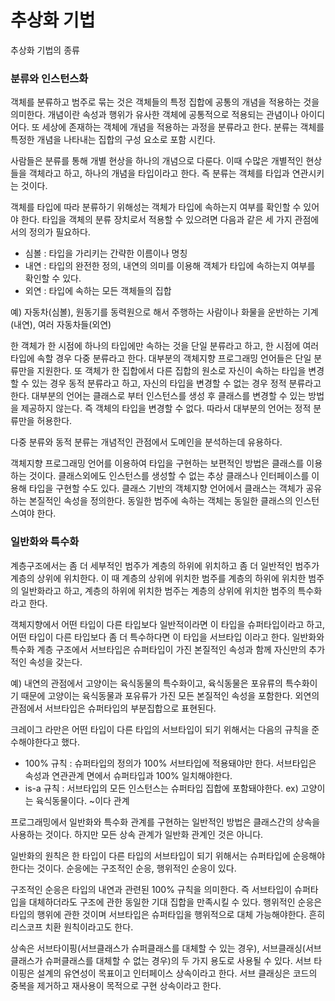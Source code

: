 # 추상화 기법
추상화 기법의 종류

### __분류와 인스턴스화__
객체를 분류하고 범주로 묶는 것은 객체들의 특정 집합에 공통의 개념을 적용하는 것을 의미한다. 개념이란 속성과 행위가 유사한 객체에 공통적으로 적용되는 관념이나 아이디어다. 또 세상에 존재하는 객체에 개념을 적용하는 과정을 분류라고 한다. 분류는 객체를 특정한 개념을 나타내는 집합의 구성 요소로 포함 시킨다.

사람들은 분류를 통해 개별 현상을 하나의 개념으로 다룬다. 이때 수많은 개별적인 현상들을 객체라고 하고, 하나의 개념을 타입이라고 한다. 즉 분류는 객체를 타입과 연관시키는 것이다. 

객체를 타입에 따라 분류하기 위해성는 객체가 타입에 속하는지 여부를 확인할 수 있어야 한다. 타입을 객체의 분류 장치로서 적용할 수 있으려면 다음과 같은 세 가지 관점에서의 정의가 필요하다.

* 심볼 : 타입을 가리키는 간략한 이름이나 명칭
* 내연 : 타입의 완전한 정의, 내연의 의미를 이용해 객체가 타입에 속하는지 여부를 확인할 수 있다.
* 외연 : 타입에 속하는 모든 객체들의 집합

예) 자동차(심볼), 원동기를 동력원으로 해서 주행하는 사람이나 화물을 운반하는 기계(내연), 여러 자동차들(외연)

한 객체가 한 시점에 하나의 타입에만 속하는 것을 단일 분류라고 하고, 한 시점에 여러 타입에 속할 경우 다중 분류라고 한다. 대부분의 객체지향 프로그래밍 언어들은 단일 분류만을 지원한다. 또 객체가 한 집합에서 다른 집합의 원소로 자신이 속하는 타입을 변경할 수 있는 경우 동적 분류라고 하고, 자신의 타입을 변경할 수 없는 경우 정적 분류라고 한다. 대부분의 언어는 클래스로 부터 인스턴스를 생성 후 클래스를 변경할 수 있는 방법을 제공하지 않는다. 즉 객체의 타입을 변경할 수 없다. 따라서 대부분의 언어는 정적 분류만을 허용한다.

다중 분류와 동적 분류는 개념적인 관점에서 도메인을 분석하는데 유용하다.

객체지향 프로그래밍 언어를 이용하여 타입을 구현하는 보편적인 방법은 클래스를 이용하는 것이다. 클래스외에도 인스턴스를 생성할 수 없는 추상 클래스나 인터페이스를 이용해 타입을 구현할 수도 있다. 클래스 기반의 객체지향 언어에서 클래스는 객체가 공유하는 본질적인 속성을 정의한다. 동일한 범주에 속하는 객체는 동일한 클래스의 인스턴스여야 한다.

### __일반화와 특수화__
계층구조에서는 좀 더 세부적인 범주가 계층의 하위에 위치하고 좀 더 일반적인 범주가 계층의 상위에 위치한다. 이 때 계층의 상위에 위치한 범주를 계층의 하위에 위치한 범주의 일반화라고 하고, 계층의 하위에 위치한 범주는 계층의 상위에 위치한 범주의 특수화라고 한다.

객체지향에서 어떤 타입이 다른 타입보다 일반적이라면 이 타입을 슈퍼타입이라고 하고, 어떤 타입이 다른 타입보다 좀 더 특수하다면 이 타입을 서브타입 이라고 한다. 일반화와 특수화 계층 구조에서 서브타입은 슈퍼타입이 가진 본질적인 속성과 함께 자신만의 추가적인 속성을 갖는다. 

예) 내연의 관점에서 고양이는 육식동물의 특수화이고, 육식동물은 포유류의 특수화이기 때문에 고양이는 육식동물과 포유류가 가진 모든 본질적인 속성을 포함한다. 외연의 관점에서 서브타입은 슈퍼타입의 부분집합으로 표현된다.

크레이그 라만은 어떤 타입이 다른 타입의 서브타입이 되기 위해서는 다음의 규칙을 준수해야한다고 했다.
* 100% 규칙 : 슈퍼타입의 정의가 100% 서브타입에 적용돼야만 한다. 서브타입은 속성과 연관관계 면에서 슈퍼타입과 100% 일치해야한다.
* is-a 규칙 : 서브타입의 모든 인스턴스는 슈퍼타입 집합에 포함돼야한다. ex) 고양이는 육식동물이다. ~이다 관계

프로그래밍에서 일반화와 특수화 관계를 구현하는 일반적인 방법은 클래스간의 상속을 사용하는 것이다. 하지만 모든 상속 관계가 일반화 관계인 것은 아니다.

일반화의 원칙은 한 타입이 다른 타입의 서브타입이 되기 위해서는 슈퍼타입에 순응해야한다는 것이다. 순응에는 구조적인 순응, 행위적인 순응이 있다.

구조적인 순응은 타입의 내연과 관련된 100% 규칙을 의미한다. 즉 서브타입이 슈퍼타입을 대체하더라도 구조에 관한 동일한 기대 집합을 만족시킬 수 있다.  행위적인 순응은 타입의 행위에 관한 것이며 서브타입은 슈퍼타입을 행위적으로 대체 가능해야한다. 흔히 리스코프 치환 원칙이라고도 한다. 

상속은 서브타이핑(서브클래스가 슈퍼클래스를 대체할 수 있는 경우), 서브클래싱(서브클래스가 슈퍼클래스를 대체할 수 없는 경우)의 두 가지 용도로 사용될 수 있다. 서브 타이핑은 설계의 유연성이 목표이고 인터페이스 상속이라고 한다. 서브 클래싱은 코드의 중복을 제거하고 재사용이 목적으로 구현 상속이라고 한다.